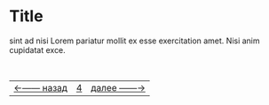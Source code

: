 # Title

 sint ad nisi Lorem pariatur mollit ex esse exercitation amet. Nisi anim cupidatat exce.

<!--ystm_start-->
<!-- Не удаляйте закомментированнные метки с префиксом: ystm_ -->
<br>

 |||| 
 |:---|:---:|---:| 
 [←—— назад]( twerdo-t.md )|[ 4 ](#)|[далее ——→]( readme.md ) 

 <br>
<!--ystm_end-->
